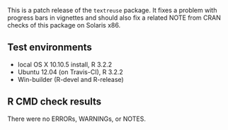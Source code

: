 This is a patch release of the `textreuse` package. It fixes a problem with progress bars in vignettes and should also fix a related NOTE from CRAN checks of this package on Solaris x86.

## Test environments

* local OS X 10.10.5 install, R 3.2.2
* Ubuntu 12.04 (on Travis-CI), R 3.2.2
* Win-builder (R-devel and R-release)

## R CMD check results

There were no ERRORs, WARNINGs, or NOTES.
